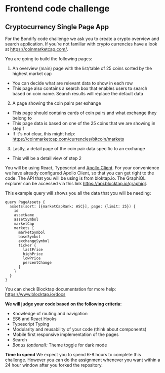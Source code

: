 # Frontend code challenge

## Cryptocurrency Single Page App

For the Bondify code challenge we ask you to create a crypto overview and search application. If you’re not familiar with crypto currencies have a look at https://coinmarketcap.com/.

You are going to build the following pages:

1. An overview (main) page with the list/table of 25 coins sorted by the highest market cap
  - You can decide what are relevant data to show in each row
  - This page also contains a search box that enables users to search based on coin name. Search results will replace the default data
  
2. A page showing the coin pairs per exhange
  - This page should contains cards of coin pairs and what exchange they belong to
  - This page data is based on one of the 25 coins that we are showing in step 1
  - If it's not clear, this might help: https://coinmarketcap.com/currencies/bitcoin/markets

3. Lastly, a detail page of the coin pair data specific to an exchange
  - This will be a detail view of step 2
 
You will be using React, Typescript and [Apollo Client](https://www.apollographql.com/docs/react/v3.0-beta/). For your convenience we have already configured Apollo Client, so that you can get right to the code. The API that you will be using is from bloktap.io. The GraphiQL explorer can be accessed via this link https://api.blocktap.io/graphiql.

This example query will shows you all the data that you will be needing:

```
query PageAssets {
  assets(sort: [{marketCapRank: ASC}], page: {limit: 25}) {
    id
    assetName
    assetSymbol
    marketCap
    markets {
      marketSymbol
      baseSymbol
      exchangeSymbol
      ticker {
        lastPrice
        highPrice
        lowPrice
        percentChange
      }
    }
  }
}
```
You can check Blocktap documentation for more help: https://www.blocktap.io/docs 

**We will judge your code based on the following criteria:**

- Knowledge of routing and navigation
- ES6 and React Hooks
- Typescript Typing
- Modularity and reusability of your code (think about components)
- Mobile first responsive implementation of the pages
- Search
- *Bonus (optional):* Theme toggle for dark mode

**Time to spend**
We expect you to spend 6-8 hours to complete this challenge. However you can do the assignment whenever you want within a 24 hour window after you forked the repository. 
